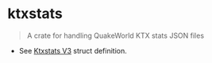 # ktxstats

> A crate for handling QuakeWorld KTX stats JSON files

* See [Ktxstats V3](./src/v3.rs) struct definition.
